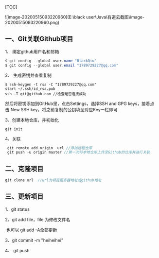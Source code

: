 

[TOC]



![image-20200515093220960](E:\black user\Java\有道云截图\image-20200515093220960.png)



## 一、Git关联Github项目



1、 绑定github用户名和邮箱

```java
$ git config --global user.name "BlackQiu"
$ git config --global user.email "1789729227@qq.com"
```

2、 生成密钥并查看复制

```
$ ssh-keygen -t rsa -C "1789729227@qq.com"
start ~/.ssh/id_rsa.pub
ssh -T git@github.com //检查是否连接成功
```

然后将密钥添加到GitHub里，点击Settings，选择SSH and GPG keys，接着点击 New SSH key，将之前复制的公钥填至对应Key一栏即可

3、创建本地仓库，并初始化

```
git init
```

4、关联

```java
 git remote add origin  url //添加远程仓库
 git push -u origin master //第一次将本地仓库上传至Github的仓库并进行关联
```



## 二、克隆项目

```java
git clone url  //url为项目服务器地址或github地址
```



## 三、更新项目

1、git status

2、git add file，file 为修改文件名

​	也可以 git add -A全部更新

3、git commit -m "heiheihei"	

4、 git push